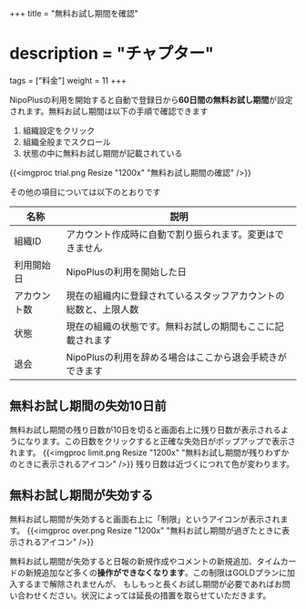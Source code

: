 +++
title = "無料お試し期間を確認"
# description = "チャプター"
tags = ["料金"]
weight = 11
+++

NipoPlusの利用を開始すると自動で登録日から**60日間の無料お試し期間**が設定されます。無料お試し期間は以下の手順で確認できます

1. 組織設定をクリック
1. 組織全般までスクロール
1. 状態の中に無料お試し期間が記載されている

{{<imgproc trial.png Resize "1200x" "無料お試し期間の確認" />}}

その他の項目については以下のとおりです

|名称|説明|
|---|---|
|組織ID|アカウント作成時に自動で割り振られます。変更はできません|
|利用開始日|NipoPlusの利用を開始した日|
|アカウント数|現在の組織内に登録されているスタッフアカウントの総数と、上限人数|
|状態|現在の組織の状態です。無料お試しの期間もここに記載されます|
|退会|NipoPlusの利用を辞める場合はここから退会手続きができます|

## 無料お試し期間の失効10日前

無料お試し期間の残り日数が10日を切ると画面右上に残り日数が表示されるようになります。この日数をクリックすると正確な失効日がポップアップで表示されます。
{{<imgproc limit.png Resize "1200x" "無料お試し期間が残りわずかのときに表示されるアイコン" />}}
残り日数は近づくにつれて色が変わります。

## 無料お試し期間が失効する

無料お試し期間が失効すると画面右上に「制限」というアイコンが表示されます。
{{<imgproc over.png Resize "1200x" "無料お試し期間が過ぎたときに表示されるアイコン" />}}

無料お試し期間が失効すると日報の新規作成やコメントの新規追加、タイムカードの新規追加など多くの**操作ができなくなります**。この制限はGOLDプランに加入するまで解除されませんが、
もしもっと長くお試し期間が必要であればお問い合わせください。状況によっては延長の措置を取らせていただきます。
